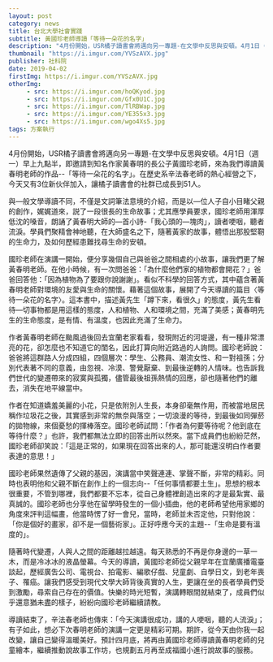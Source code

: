 ```yaml
---
layout: post
category: news
title: 台北大學社會實踐
subtitle: 黃國珍老師導讀「等待一朵花的名字」
description: "4月份開始，USR橘子讀書會將邁向另一專題-在文學中反思與安頓。4月1日（週一）早上九點半，即邀請到知名作家黃春明的長公子黃國珍老師，來為我們導讀黃春明老師的作品--「等待一朵花的名字」。在歷史系辛法春老師的熱心經營之下，今天又有3位新伙伴加入，讓橘子讀書會的社群已成長到51人。..."
thumbnail: "https://i.imgur.com/YVSzAVX.jpg"
publisher: 社科院
date: 2019-04-02
firstImg: https://i.imgur.com/YVSzAVX.jpg
otherImg:
     - src: https://i.imgur.com/hoQKyod.jpg
     - src: https://i.imgur.com/Gfx0U1C.jpg
     - src: https://i.imgur.com/TlRBWap.jpg
     - src: https://i.imgur.com/YE355x3.jpg
     - src: https://i.imgur.com/wgo4Xs5.jpg
tags: 方案執行
---
```


4月份開始，USR橘子讀書會將邁向另一專題-在文學中反思與安頓。4月1日（週一）早上九點半，即邀請到知名作家黃春明的長公子黃國珍老師，來為我們導讀黃春明老師的作品--「等待一朵花的名字」。在歷史系辛法春老師的熱心經營之下，今天又有3位新伙伴加入，讓橘子讀書會的社群已成長到51人。

與—般文學導讀不同，不僅是文詞筆法意境的介紹，而是以—位人子自小目睹父親的創作，娓娓道來，説了一段很長的生命故事；尤其應學員要求，國珍老師用渾厚低沈的嗓音，朗誦了黃春明大師的—首小詩-「我心頭的—塊肉」，讀者哽咽，聽者流淚。學員們聚精會神地聽，在大師盛名之下，隨著黃家的故事，體悟出那股堅靭的生命力，及如何歷經患難找尋生命的安頓。

國珍老師在演講一開始，便分享幾個自己與爸爸之間相處的小故事，讓我們更了解黃春明老師。在他小時候，有一次問爸爸：「為什麼他們家的植物都會開花？」爸爸回答他：「因為植物為了要跟你說謝謝」。看似不科學的回答方式，其中蘊含著黃春明老師對環境的友愛與生命的關懷。藉著這個故事，展開了今天導讀的篇目〈等待一朵花的名字〉。這本書中，描述黃先生「蹲下來，看很久」的態度，黃先生看待—切事物都是用這樣的態度，人和植物、人和環境之間，充滿了美感；黃春明先生的生命態度，是有情、有溫度，也因此充滿了生命力。

作者黃春明老師在颱風過後回去宜蘭老家看看，發現附近的河堤邊，有一種非常漂亮的花，卻怎麼也不知道它的閨名，因此打算向附近路過的人詢問。國珍老師說：爸爸將這群路人分成四組，四個層次：學生、公務員、潮流女性、和一對祖孫；分別代表著不同的意義，由忽視、冷漠、警覺厭棄、到最後逆轉的人情味。也告訴我們世代的變遷帶來的寂寞與孤獨，儘管最後祖孫熱情的回應，卻也隨著他們的離去，消失在地平線當中。

作者在知道嬌羞美麗的小花，只是依附別人生長，本身卻毫無作用，而被當地居民稱作垃圾花之後，其實感到非常的無奈與落空；一切浪漫的等待，到最後如同彈菸的拋物線，來個憂愁的揮棒落空。國珍老師試問：「作者為何要等待呢？他到底在等待什麼？」也許，我們都無法立即的回答出所以然來。當下成員們也紛紛茫然，國珍老師卻笑說：「這是正常的，如果現在回答出來的人，那可能還沒明白作者要表達的意思！」

國珍老師果然遺傳了父親的基因，演講當中笑聲連連、掌聲不斷，非常的精彩。同時也表明他和父親不斷在創作上的一個志向--「任何事情都要土生」。思想的根本很重要，不管到哪裡，我們都要不忘本，從自己身體裡創造出來的才是最紮實、最真誠的。國珍老師也分享他在留學時發生的一個小插曲，他的老師希望他用家鄉的角度來評判這幅畫，他當時愣了好一會兒，當時，老師並未否定他，只對他說：「你是個好的畫家，卻不是一個藝術家」。正好呼應今天的主題--「生命是要有溫度的」。

隨著時代變遷，人與人之間的距離越拉越遠。每天熟悉的不再是你身邊的一草一木，而是冷冰冰的液晶螢幕。今天的導讀，黃國珍老師從父親早年在宜蘭廣播電臺談起，歷經廣吿公司、電視台、拍電影、編歌仔戲、兒童劇、自學日文，到老年喪子、罹癌。讓我們感受到現代文學大師背後真實的人生，更讓在坐的長者學員們受到激勵，尋索自己存在的價值。快樂的時光短暫，演講轉眼間就結束了，成員們似乎還意猶未盡的樣子，紛紛向國珍老師繼續請教。

導讀結束了，辛法春老師也傳來：「今天演講很成功，講的人哽咽，聽的人流淚」；有子如此，想必下次春明老師的演講一定更是精彩可期。期許，從今天由你我一起改變，讓自己變得溫暖美好。預計四月底，將再由黃國珍老師導讀黃春明老師的兒童繪本，繼續推動說故事工作坊，也規劃五月再至成福國小進行說故事的服務。
